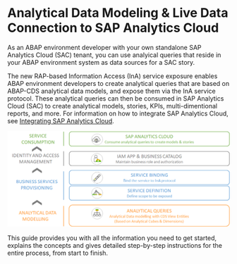 <!-- loio4ae5db4d9bfd472ba70613b358dbb16b -->

# Analytical Data Modeling & Live Data Connection to SAP Analytics Cloud

As an ABAP environment developer with your own standalone SAP Analytics Cloud \(SAC\) tenant, you can use analyical queries that reside in your ABAP environment system as data sources for a SAC story.

The new RAP-based Information Access \(InA\) service exposure enables ABAP environment developers to create analytical queries that are based on ABAP-CDS analytical data models, and expose them via the InA service protocol. These analytical queries can then be consumed in SAP Analytics Cloud \(SAC\) to create analytical models, stories, KPIs, multi-dimentional reports, and more. For information on how to integrate SAP Analytics Cloud, see [Integrating SAP Analytics Cloud](../50-administration-and-ops/integrating-sap-analytics-cloud-587aec4.md).

![](images/Embedded_Analytics_1a6d230.png)



This guide provides you with all the information you need to get started, explains the concepts and gives detailed step-by-step instructions for the entire process, from start to finish.

